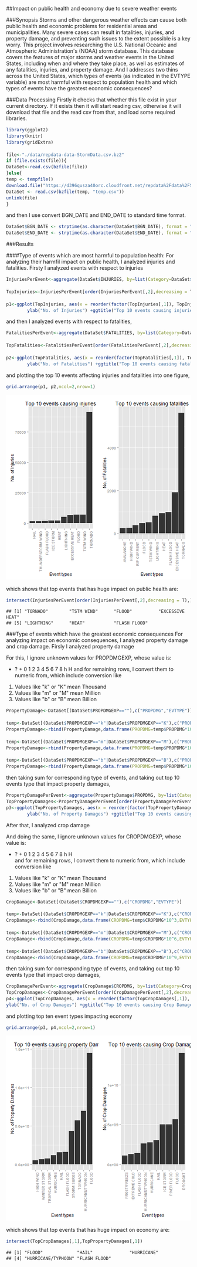 ##Impact on  public health and economy due to severe weather events

###Synopsis
Storms and other dangerous weather effects can cause both public health and economic problems for residential areas and municipalities. Many severe cases can result in fatalities, injuries, and property damage, and preventing such issues to the extent possible is a key worry. This project involves researching the U.S. National Oceanic and Atmospheric Administration's (NOAA) storm database. This database covers the features of major storms and weather events in the United States, including when and where they take place, as well as estimates of any fatalities, injuries, and property damage. And I addresses two thins across the United States, which types of events (as indicated in the EVTYPE variable) are most harmful with respect to population health and which types of events have the greatest economic consequences?

###Data Processing
Firstly it checks that whether this file exist in your current directory. If it exists then it will start reading csv, otherwise it will download that file and the read csv from that, and load some required libraries.

```r
library(ggplot2)
library(knitr)
library(gridExtra)

file<-"./data/repdata-data-StormData.csv.bz2"
if (file.exists(file)){
DataSet<-read.csv(bzfile(file))
}else{
temp <- tempfile()
download.file("https://d396qusza40orc.cloudfront.net/repdata%2Fdata%2FStormData.csv.bz2",temp)
DataSet <- read.csv(bzfile(temp, "temp.csv"))
unlink(file)
}
```
and then I use convert BGN_DATE and END_DATE to standard time format.


```r
DataSet$BGN_DATE <- strptime(as.character(DataSet$BGN_DATE), format = "%m/%d/%Y %H:%M:%S")
DataSet$END_DATE <- strptime(as.character(DataSet$END_DATE), format = "%m/%d/%Y %H:%M:%S")
```
###Results

####Type of events which are most harmful to population health:
For analyzing their harmfil impact on public health, I analyzed injuries and fatalities. Firsty I analyzed events with respect to injuries

```r
InjuriesPerEvent<-aggregate(DataSet$INJURIES, by=list(Category=DataSet$EVTYPE), FUN=sum)

TopInjuries<-InjuriesPerEvent[order(InjuriesPerEvent[,2],decreasing = T),][1:10,]

p1<-ggplot(TopInjuries, aes(x = reorder(factor(TopInjuries[,1]), TopInjuries[,2]), y = TopInjuries[,2])) + geom_bar(stat = "identity")+theme(axis.text.x = element_text(angle = 90, hjust = 1,size = 8.5))+ xlab("Event types") +
        ylab("No. of Injuries") +ggtitle("Top 10 events causing injuries")
```
and then I analyzed events with respect to fatalities,

```r
FatalitiesPerEvent<-aggregate(DataSet$FATALITIES, by=list(Category=DataSet$EVTYPE), FUN=sum)

TopFatalities<-FatalitiesPerEvent[order(FatalitiesPerEvent[,2],decreasing = T),][1:10,]

p2<-ggplot(TopFatalities, aes(x = reorder(factor(TopFatalities[,1]), TopFatalities[,2]), y = TopFatalities[,2])) + geom_bar(stat = "identity")+theme(axis.text.x = element_text(angle = 90, hjust = 1,size = 8.5))+ xlab("Event types") +
        ylab("No. of Fatalities") +ggtitle("Top 10 events causing fatalities")
```
and plotting the top 10 events affecting injuries and fatalities into one figure,

```r
grid.arrange(p1, p2,ncol=2,nrow=1)
```

![plot of chunk unnamed-chunk-5](figure/unnamed-chunk-5-1.png) 

which shows that top events that has huge impact on public health are:


```r
intersect(InjuriesPerEvent[order(InjuriesPerEvent[,2],decreasing = T),][1:10,][,1],FatalitiesPerEvent[order(FatalitiesPerEvent[,2],decreasing = T),][1:10,][,1])
```

```
## [1] "TORNADO"        "TSTM WIND"      "FLOOD"          "EXCESSIVE HEAT"
## [5] "LIGHTNING"      "HEAT"           "FLASH FLOOD"
```

###Type of events which have the greatest economic consequences
For analyzing impact on economic consequences, I analyzed property damage and crop damage. Firsly I analyzed property damage

For this, I ignore unknown values for PROPDMGEXP, whose value is:
 - ? + 0 1 2 3 4 5 6 7 8 h H
 and for remaining rows, I convert them to numeric from, which include conversion like    
 1. Values like "k" or "K" mean Thousand   
 2. Values like "m" or "M" mean Million   
 3. Values like "b" or "B" mean Billion   
 

```r
PropertyDamage<-DataSet[(DataSet$PROPDMGEXP==""),c("PROPDMG","EVTYPE")]

temp<-DataSet[(DataSet$PROPDMGEXP=="k"|DataSet$PROPDMGEXP=="K"),c("PROPDMG","EVTYPE")]
PropertyDamage<-rbind(PropertyDamage,data.frame(PROPDMG=temp$PROPDMG*10^3,EVTYPE=temp$EVTYPE))

temp<-DataSet[(DataSet$PROPDMGEXP=="m"|DataSet$PROPDMGEXP=="M"),c("PROPDMG","EVTYPE")]
PropertyDamage<-rbind(PropertyDamage,data.frame(PROPDMG=temp$PROPDMG*10^6,EVTYPE=temp$EVTYPE))

temp<-DataSet[(DataSet$PROPDMGEXP=="b"|DataSet$PROPDMGEXP=="B"),c("PROPDMG","EVTYPE")]
PropertyDamage<-rbind(PropertyDamage,data.frame(PROPDMG=temp$PROPDMG*10^9,EVTYPE=temp$EVTYPE))
```

then taking sum for corresponding type of events, and taking out top 10 events type that impact property damages,

```r
PropertyDamagePerEvent<-aggregate(PropertyDamage$PROPDMG, by=list(Category=PropertyDamage$EVTYPE), FUN=sum)
TopPropertyDamages<-PropertyDamagePerEvent[order(PropertyDamagePerEvent[,2],decreasing = T),][1:10,]
p3<-ggplot(TopPropertyDamages, aes(x = reorder(factor(TopPropertyDamages[,1]), TopPropertyDamages[,2]), y = TopPropertyDamages[,2])) + geom_bar(stat = "identity")+theme(axis.text.x = element_text(angle = 90, hjust = 1,size = 8.5))+ xlab("Event types") +
        ylab("No. of Property Damages") +ggtitle("Top 10 events causing property Damages")
```



After that, I analyzed crop damage

And doing the same, I ignore unknown values for CROPDMGEXP, whose value is:    
 - ? + 0 1 2 3 4 5 6 7 8 h H    
 and for remaining rows, I convert them to numeric from, which include conversion like    
 1. Values like "k" or "K" mean Thousand    
 2. Values like "m" or "M" mean Million    
 3. Values like "b" or "B" mean Billion    
 

```r
CropDamage<-DataSet[(DataSet$CROPDMGEXP==""),c("CROPDMG","EVTYPE")]

temp<-DataSet[(DataSet$CROPDMGEXP=="k"|DataSet$CROPDMGEXP=="K"),c("CROPDMG","EVTYPE")]
CropDamage<-rbind(CropDamage,data.frame(CROPDMG=temp$CROPDMG*10^3,EVTYPE=temp$EVTYPE))

temp<-DataSet[(DataSet$CROPDMGEXP=="m"|DataSet$CROPDMGEXP=="M"),c("CROPDMG","EVTYPE")]
CropDamage<-rbind(CropDamage,data.frame(CROPDMG=temp$CROPDMG*10^6,EVTYPE=temp$EVTYPE))

temp<-DataSet[(DataSet$CROPDMGEXP=="b"|DataSet$CROPDMGEXP=="B"),c("CROPDMG","EVTYPE")]
CropDamage<-rbind(CropDamage,data.frame(CROPDMG=temp$CROPDMG*10^9,EVTYPE=temp$EVTYPE))
```

then taking sum for corresponding type of events, and taking out top 10 events type that impact crop damages,

```r
CropDamagePerEvent<-aggregate(CropDamage$CROPDMG, by=list(Category=CropDamage$EVTYPE), FUN=sum)
TopCropDamages<-CropDamagePerEvent[order(CropDamagePerEvent[,2],decreasing = T),][1:10,]
p4<-ggplot(TopCropDamages, aes(x = reorder(factor(TopCropDamages[,1]), TopCropDamages[,2]), y =   TopCropDamages[,2])) + geom_bar(stat = "identity")+theme(axis.text.x = element_text(angle = 90, hjust = 1,size = 8.5))+ xlab("Event types") +
ylab("No. of Crop Damages") +ggtitle("Top 10 events causing Crop Damages")
```
and plotting top ten event types impacting economy

```r
grid.arrange(p3, p4,ncol=2,nrow=1)
```

![plot of chunk unnamed-chunk-11](figure/unnamed-chunk-11-1.png) 

which shows that top events that has huge impact on economy are:


```r
intersect(TopCropDamages[,1],TopPropertyDamages[,1])
```

```
## [1] "FLOOD"             "HAIL"              "HURRICANE"        
## [4] "HURRICANE/TYPHOON" "FLASH FLOOD"
```
